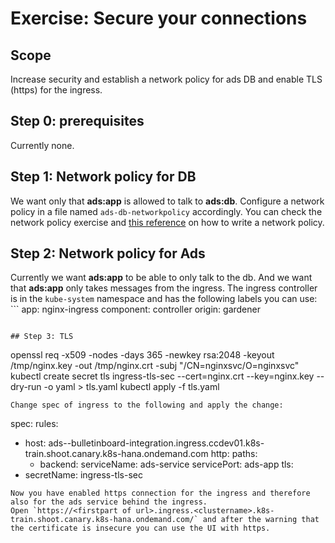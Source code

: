 # Exercise: Secure your connections


## Scope

Increase security and establish a network policy for ads DB and enable TLS (https) for the ingress. 

## Step 0: prerequisites

Currently none.

## Step 1: Network policy for DB
We want only that __ads:app__ is allowed to talk to __ads:db__. Configure a network policy in a file named `ads-db-networkpolicy` accordingly. 
You can check the network policy exercise and [this reference](https://kubernetes.io/docs/concepts/services-networking/network-policies/) on how to write a network policy. 

## Step 2: Network policy for Ads
Currently we want __ads:app__ to be able to only talk to the db. And we want that __ads:app__ only takes messages from the ingress. 
The ingress controller is in the `kube-system` namespace and has the following labels you can use: ```
app: nginx-ingress 
component: controller 
origin: gardener
```

## Step 3: TLS
```
openssl req -x509 -nodes -days 365 -newkey rsa:2048 -keyout /tmp/nginx.key -out /tmp/nginx.crt -subj "/CN=nginxsvc/O=nginxsvc"
kubectl create secret tls ingress-tls-sec --cert=nginx.crt --key=nginx.key --dry-run -o yaml > tls.yaml
kubectl apply -f tls.yaml
``` 
Change spec of ingress to the following and apply the change:
```
spec:
  rules:
  - host: ads--bulletinboard-integration.ingress.ccdev01.k8s-train.shoot.canary.k8s-hana.ondemand.com
    http:
      paths:
      - backend:
          serviceName: ads-service
          servicePort: ads-app
  tls:
  - secretName: ingress-tls-sec
```
Now you have enabled https connection for the ingress and therefore also for the ads service behind the ingress.
Open `https://<firstpart of url>.ingress.<clustername>.k8s-train.shoot.canary.k8s-hana.ondemand.com/` and after the warning that the certificate is insecure you can use the UI with https. 






